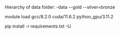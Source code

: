 Hierarchy of data folder:
-data
--gold
--silver+bronze

module load gcc/8.2.0 cuda/11.6.2 python_gpu/3.11.2

pip install -r requirements.txt -U